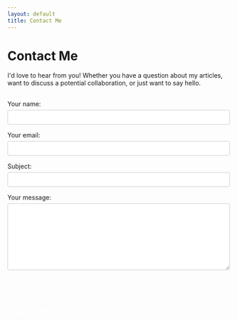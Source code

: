 ```yaml
---
layout: default
title: Contact Me
---
```


# Contact Me

I'd love to hear from you! Whether you have a question about my articles, want to discuss a potential collaboration, or just want to say hello.

<!-- Contact form -->
<form
  action="https://formspree.io/f/mwplnoqv"
  method="POST"
  style="max-width: 500px; margin: 30px 0;"
>
  <label style="display: block; margin-bottom: 15px;">
    Your name:
    <input type="text" name="name" required style="width: 100%; padding: 8px; margin-top: 5px; border: 1px solid #ccc; border-radius: 4px;">
  </label>
  <label style="display: block; margin-bottom: 15px;">
    Your email:
    <input type="email" name="email" required style="width: 100%; padding: 8px; margin-top: 5px; border: 1px solid #ccc; border-radius: 4px;">
  </label>
  <label style="display: block; margin-bottom: 15px;">
    Subject:
    <input type="text" name="subject" required style="width: 100%; padding: 8px; margin-top: 5px; border: 1px solid #ccc; border-radius: 4px;">
  </label>
  <label style="display: block; margin-bottom: 15px;">
    Your message:
    <textarea name="message" required style="width: 100%; height: 150px; padding: 8px; margin-top: 5px; border: 1px solid #ccc; border-radius: 4px;"></textarea>
  </label>
  <button type="submit" style="background: var(--primary-color); color: white; border: none; padding: 10px 15px; border-radius: 4px; cursor: pointer; font-weight: bold;">Send</button>
</form>

<a href="/" class="button" style="display: flex; align-items: center; justify-content: center; padding: 4px 12px; width: max-content; background: var(--primary-color); color: white; text-decoration: none; border-radius: 4px; margin-top: 30px; font-weight: bold; font-size: 1em; transition: transform 0.2s ease;"><i class="fas fa-home"></i><span style="margin-left: 5px;">Back to Home</span></a>